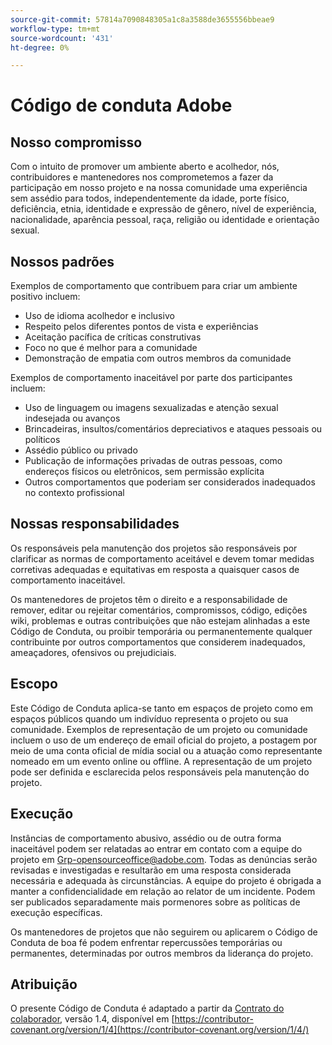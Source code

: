 ```yaml
---
source-git-commit: 57814a7090848305a1c8a3588de3655556bbeae9
workflow-type: tm+mt
source-wordcount: '431'
ht-degree: 0%

---
```

# Código de conduta Adobe

## Nosso compromisso

Com o intuito de promover um ambiente aberto e acolhedor, nós, contribuidores e mantenedores nos comprometemos a fazer da participação em nosso projeto e na nossa comunidade uma experiência sem assédio para todos, independentemente da idade, porte físico, deficiência, etnia, identidade e expressão de gênero, nível de experiência, nacionalidade, aparência pessoal, raça, religião ou identidade e orientação sexual.

## Nossos padrões

Exemplos de comportamento que contribuem para criar um ambiente positivo incluem:

* Uso de idioma acolhedor e inclusivo
* Respeito pelos diferentes pontos de vista e experiências
* Aceitação pacífica de críticas construtivas
* Foco no que é melhor para a comunidade
* Demonstração de empatia com outros membros da comunidade

Exemplos de comportamento inaceitável por parte dos participantes incluem:

* Uso de linguagem ou imagens sexualizadas e atenção sexual indesejada ou avanços
* Brincadeiras, insultos/comentários depreciativos e ataques pessoais ou políticos
* Assédio público ou privado
* Publicação de informações privadas de outras pessoas, como endereços físicos ou eletrônicos, sem permissão explícita
* Outros comportamentos que poderiam ser considerados inadequados no contexto profissional

## Nossas responsabilidades

Os responsáveis pela manutenção dos projetos são responsáveis por clarificar as normas de comportamento aceitável e devem tomar medidas corretivas adequadas e equitativas em resposta a quaisquer casos de comportamento inaceitável.

Os mantenedores de projetos têm o direito e a responsabilidade de remover, editar ou rejeitar comentários, compromissos, código, edições wiki, problemas e outras contribuições que não estejam alinhadas a este Código de Conduta, ou proibir temporária ou permanentemente qualquer contribuinte por outros comportamentos que considerem inadequados, ameaçadores, ofensivos ou prejudiciais.

## Escopo

Este Código de Conduta aplica-se tanto em espaços de projeto como em espaços públicos quando um indivíduo representa o projeto ou sua comunidade. Exemplos de representação de um projeto ou comunidade incluem o uso de um endereço de email oficial do projeto, a postagem por meio de uma conta oficial de mídia social ou a atuação como representante nomeado em um evento online ou offline. A representação de um projeto pode ser definida e esclarecida pelos responsáveis pela manutenção do projeto.

## Execução

Instâncias de comportamento abusivo, assédio ou de outra forma inaceitável podem ser relatadas ao entrar em contato com a equipe do projeto em Grp-opensourceoffice@adobe.com. Todas as denúncias serão revisadas e investigadas e resultarão em uma resposta considerada necessária e adequada às circunstâncias. A equipe do projeto é obrigada a manter a confidencialidade em relação ao relator de um incidente.
Podem ser publicados separadamente mais pormenores sobre as políticas de execução específicas.

Os mantenedores de projetos que não seguirem ou aplicarem o Código de Conduta de boa fé podem enfrentar repercussões temporárias ou permanentes, determinadas por outros membros da liderança do projeto.

## Atribuição

O presente Código de Conduta é adaptado a partir da [Contrato do colaborador](https://contributor-covenant.org), versão 1.4, disponível em [https://contributor-covenant.org/version/1/4](https://contributor-covenant.org/version/1/4/)
